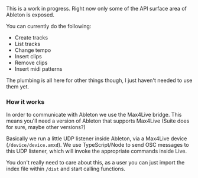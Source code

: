 This is a work in progress.  Right now only some of the API surface area of Ableton is exposed.  

You can currently do the following:
- Create tracks
- List tracks
- Change tempo
- Insert clips
- Remove clips
- Insert midi patterns

The plumbing is all here for other things though, I just haven't needed to use them yet.

### How it works
In order to communicate with Ableton we use the Max4Live bridge.  This means you'll need a version of Ableton that supports Max4Live (Suite does for sure, maybe other versions?)

Basically we run a little UDP listener inside Ableton, via a Max4Live device (`/device/device.amxd`).  We use TypeScript/Node to send OSC messages to this UDP listener, which will invoke the appropriate commands inside Live.

You don't really need to care about this, as a user you can just import the index file within `/dist` and start calling functions.
